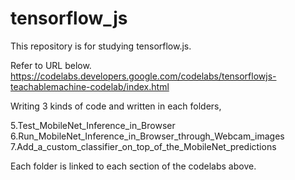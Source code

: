# tensorflow_js
This repository is for studying tensorflow.js.

Refer to URL below.
https://codelabs.developers.google.com/codelabs/tensorflowjs-teachablemachine-codelab/index.html

Writing 3 kinds of code and written in each folders,

5.Test_MobileNet_Inference_in_Browser
6.Run_MobileNet_Inference_in_Browser_through_Webcam_images
7.Add_a_custom_classifier_on_top_of_the_MobileNet_predictions

Each folder is linked to each section of the codelabs above.
